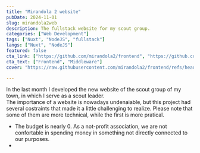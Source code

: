 ```yaml
---
title: "Mirandola 2 website"
pubDate: 2024-11-01
slug: mirandola2web
description: The fullstack website for my scout group.
categories: ["Web Development"]
tags: ["Nuxt", "NodeJS", "fullstack"]
langs: ["Nuxt", "NodeJS"]
featured: false
cta_link: ["https://github.com/mirandola2/frontend", "https://github.com/mirandola2/middleware"]
cta_text: ["Frontend", "Middleware"]
cover: "https://raw.githubusercontent.com/mirandola2/frontend/refs/heads/main/doc/architecture.png"

---
```


In the last month I developed the new website of the scout group of my town, in which I serve as a scout leader.  
The importance of a website is nowadays undenaiable, but this project had several costraints that made it a little challenging to realize. Please note that some of them are more technical, while the first is more pratical.  

- The budget is nearly 0. As a not-profit association, we are not confortable in spending money in something not directly connected to our purposes. 
- 